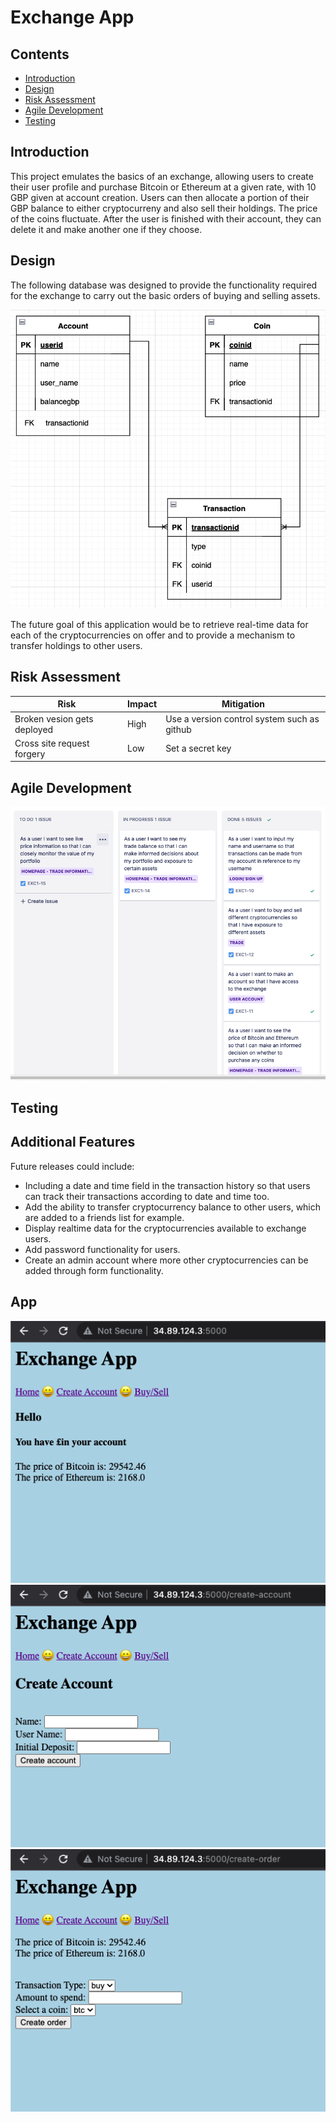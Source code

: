 # Exchange App 

## Contents

* [Introduction](#Introduction)
* [Design](#Design)
* [Risk Assessment](#Risk-Assessment)
* [Agile Development](#Agile-Development)
* [Testing](#Testing)

## Introduction
This project emulates the basics of an exchange, allowing users to create their user profile and purchase Bitcoin or 
Ethereum at a given rate, with 10 GBP given at account creation. Users can then allocate a portion of their GBP 
balance to either cryptocurreny and also sell their holdings. The price of the coins fluctuate. After the user is
finished with their account, they can delete it and make another one if they choose.

## Design
The following database was designed to provide the functionality required for the exchange to carry out the basic orders of buying and selling assets.

![ERD](https://github.com/GurjinderB/exchange-app/blob/main/figures/project1erd.png)

The future goal of this application would be to retrieve real-time data for each of the cryptocurrencies on offer and to provide a mechanism to transfer holdings to
other users.

## Risk Assessment

| Risk | Impact | Mitigation |
|------|--------|--------------------|
| Broken vesion gets deployed | High | Use a version control system such as github |
|Cross site request forgery | Low | Set a secret key |





## Agile Development
![Kanban board](https://github.com/GurjinderB/exchange-app/blob/main/figures/Kanbanbord.png)
## Testing

## Additional Features
Future releases could include:
* Including a date and time field in the transaction history so that users can track their transactions according to date and time too.
* Add the ability to transfer cryptocurrency balance to other users, which are added to a friends list for example.
* Display realtime data for the cryptocurrencies available to exchange users.
* Add password functionality for users.
* Create an admin account where more other cryptocurrencies can be added through form functionality.

## App
![Application Home](https://github.com/GurjinderB/exchange-app/blob/main/figures/home.png)
![Create Account](https://github.com/GurjinderB/exchange-app/blob/main/figures/create-account.png)
![Trade](https://github.com/GurjinderB/exchange-app/blob/main/figures/trade.png)
